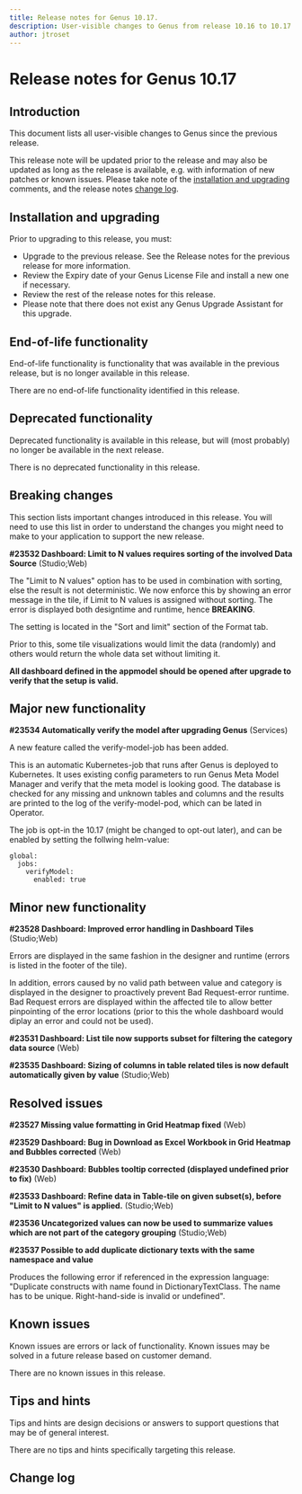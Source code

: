 ```yaml
---
title: Release notes for Genus 10.17.
description: User-visible changes to Genus from release 10.16 to 10.17.
author: jtroset
---
```


# Release notes for Genus 10.17

## Introduction

This document lists all user-visible changes to Genus since the previous release.

This release note will be updated prior to the release and may also be updated as long as the release is available, e.g. with information of new patches or known issues. Please take note of the [installation and upgrading](#installation-and-upgrading) comments, and the release notes [change log](#change-log).

## Installation and upgrading

Prior to upgrading to this release, you must:

- Upgrade to the previous release. See the Release notes for the previous release for more information.
- Review the Expiry date of your Genus License File and install a new one if necessary.
- Review the rest of the release notes for this release.
- Please note that there does not exist any Genus Upgrade Assistant for this upgrade.

<!--rntype01-start INSTALLATION / UPGRADE. DO NOT CHANGE THESE TAGS. ANY CHANGES BELOW WILL BE OVERWRITTEN.-->

<!--rntype01-end   INSTALLATION / UPGRADE. DO NOT CHANGE THESE TAGS. ANY CHANGES ABOVE WILL BE OVERWRITTEN.-->
<!-- release note type 2 is missing. That's ok.-->

## End-of-life functionality

End-of-life functionality is functionality that was available in the previous release, but is no longer available in this release.
<!--rntype03-start END-OF-LIFE. DO NOT CHANGE THESE TAGS. ANY CHANGES BELOW WILL BE OVERWRITTEN.-->
There are no end-of-life functionality identified in this release.
<!--rntype03-end   END-OF-LIFE. DO NOT CHANGE THESE TAGS. ANY CHANGES ABOVE WILL BE OVERWRITTEN.-->
## Deprecated functionality

Deprecated functionality is available in this release, but will (most probably) no longer be available in the next release.
<!--rntype04-start DEPRECATED. DO NOT CHANGE THESE TAGS. ANY CHANGES BELOW WILL BE OVERWRITTEN.-->
There is no deprecated functionality in this release.
<!--rntype04-end   DEPRECATED. DO NOT CHANGE THESE TAGS. ANY CHANGES ABOVE WILL BE OVERWRITTEN.-->
## Breaking changes

This section lists important changes introduced in this release. You will need to use this list in order to understand the changes you might need to make to your application to support the new release.
<!--rntype05-start BREAKING. DO NOT CHANGE THESE TAGS. ANY CHANGES BELOW WILL BE OVERWRITTEN.-->
<!--ID 617742ea-601c-43c4-8655-eabb667ada88 -->
**#23532 Dashboard: Limit to N values requires sorting of the involved Data Source** (Studio;Web)

The "Limit to N values" option has to be used in combination with sorting, else the result is not deterministic. We now enforce this by showing an error message in the tile, if Limit to N values is assigned without sorting. The error is displayed both designtime and runtime, hence **BREAKING**.

The setting is located in the "Sort and limit" section of the Format tab.

Prior to this, some tile visualizations would limit the data (randomly) and others would return the whole data set without limiting it.

**All dashboard defined in the appmodel should be opened after upgrade to verify that the setup is valid.**

<!--rntype05-end   BREAKING. DO NOT CHANGE THESE TAGS. ANY CHANGES ABOVE WILL BE OVERWRITTEN.-->
## Major new functionality
<!--rntype06-start MAJOR. DO NOT CHANGE THESE TAGS. ANY CHANGES BELOW WILL BE OVERWRITTEN.-->
<!--ID 037a3f26-2619-4149-be4e-459d81c60fb8 -->
**#23534 Automatically verify the model after upgrading Genus** (Services)

A new feature called the verify-model-job has been added.

This is an automatic Kubernetes-job that runs after Genus is deployed to Kubernetes. It uses existing config parameters to run Genus Meta Model Manager and verify that the meta model is looking good. The database is checked for any missing and unknown tables and columns and the results are printed to the log of the verify-model-pod, which can be lated in Operator. 

The job is opt-in the 10.17 (might be changed to opt-out later), and can be enabled by setting the follwing helm-value:

```
global:
  jobs:
    verifyModel:
      enabled: true
```

<!--rntype06-end   MAJOR. DO NOT CHANGE THESE TAGS. ANY CHANGES ABOVE WILL BE OVERWRITTEN.-->
## Minor new functionality
<!--rntype07-start MINOR. DO NOT CHANGE THESE TAGS. ANY CHANGES BELOW WILL BE OVERWRITTEN.-->
<!--ID c3d4340b-1ebd-4cc1-b3a4-fe251f9606ef -->
**#23528 Dashboard: Improved error handling in Dashboard Tiles** (Studio;Web)

Errors are displayed in the same fashion in the designer and runtime (errors is listed in the footer of the tile).

In addition, errors caused by no valid path between value and category is displayed in the designer to proactively prevent Bad Request-error runtime. Bad Request errors are displayed within the affected tile to allow better pinpointing of the error locations (prior to this the whole dashboard would diplay an error and could not be used).

<!--ID 3014df5b-4695-4771-9b5d-56aa3428d5c5 -->
**#23531 Dashboard: List tile now supports subset for filtering the category data source** (Web)

<!--ID 649ae4b7-1111-43c1-90aa-c03f5c402573 -->
**#23535 Dashboard: Sizing of columns in table related tiles is now default automatically given by value** (Studio;Web)

<!--rntype07-end   MINOR. DO NOT CHANGE THESE TAGS. ANY CHANGES ABOVE WILL BE OVERWRITTEN.-->
## Resolved issues
<!--rntype08-start RESOLVED ISSUES. DO NOT CHANGE THESE TAGS. ANY CHANGES BELOW WILL BE OVERWRITTEN.-->
<!--ID 2722f502-677e-42a2-b4e4-c5e85c229439 -->
**#23527 Missing value formatting in Grid Heatmap fixed** (Web)

<!--ID dafddb4f-c92b-42ff-aeff-9695f4e63dd1 -->
**#23529 Dashboard: Bug in Download as Excel Workbook in Grid Heatmap and Bubbles corrected** (Web)

<!--ID 313e5a9c-3aa6-4c91-95b8-bdec7dffe899 -->
**#23530 Dashboard: Bubbles tooltip corrected (displayed undefined prior to fix)** (Web)

<!--ID 2c86256d-6db5-446c-b333-69300bbbb5b4 -->
**#23533 Dashboard: Refine data in Table-tile on given subset(s), before "Limit to N values" is applied.** (Studio;Web)

<!--ID 138f88db-f350-4756-b983-c13d436e1776 -->
**#23536 Uncategorized values can now be used to summarize values which are not part of the category grouping** (Studio;Web)

<!--ID 346d709a-a661-442b-8cc3-a7b28253efa7 -->
**#23537 Possible to add duplicate dictionary texts with the same namespace and value**

Produces the following error if referenced in the expression language: "Duplicate constructs with name <dictionary-text-name> found in DictionaryTextClass. The name has to be unique. Right-hand-side is invalid or undefined".

<!--rntype08-end   RESOLVED ISSUES. DO NOT CHANGE THESE TAGS. ANY CHANGES ABOVE WILL BE OVERWRITTEN.-->
## Known issues

Known issues are errors or lack of functionality. Known issues may be solved in a future release based on customer demand.
<!--rntype09-start KNOWN ISSUES. DO NOT CHANGE THESE TAGS. ANY CHANGES BELOW WILL BE OVERWRITTEN.-->
There are no known issues in this release.
<!--rntype09-end   KNOWN ISSUES. DO NOT CHANGE THESE TAGS. ANY CHANGES ABOVE WILL BE OVERWRITTEN.-->
## Tips and hints

Tips and hints are design decisions or answers to support questions that may be of general interest.

There are no tips and hints specifically targeting this release.

## Change log
<!--changelog CHANGELOG. DO NOT CHANGE THIS TAG. ANY CHANGES BELOW WILL BE DELETED.-->
